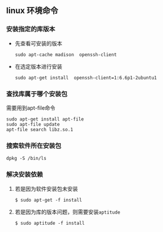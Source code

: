 ## linux 环境命令

### 安装指定的库版本

  * 先查看可安装的版本

    ```
    sudo apt-cache madison  openssh-client
    ```

  * 在选定版本进行安装

    ```
    sudo apt-get install  openssh-client=1:6.6p1-2ubuntu1
    ```
### 查找库属于哪个安装包
 需要用到apt-file命令

  ```
  sudo apt-get install apt-file
  sudo apt-file update
  apt-file search libz.so.1
  ```
### 搜索软件所在安装包
 ```
 dpkg -S /bin/ls
 ```

### 解决安装依赖

1. 若是因为软件安装包未安装
    ```
    $ sudo apt-get -f install
    ```
2. 若是因为库的版本问题，则需要安装`aptitude`
    ```
    $ sudo aptitude -f install
    ```
